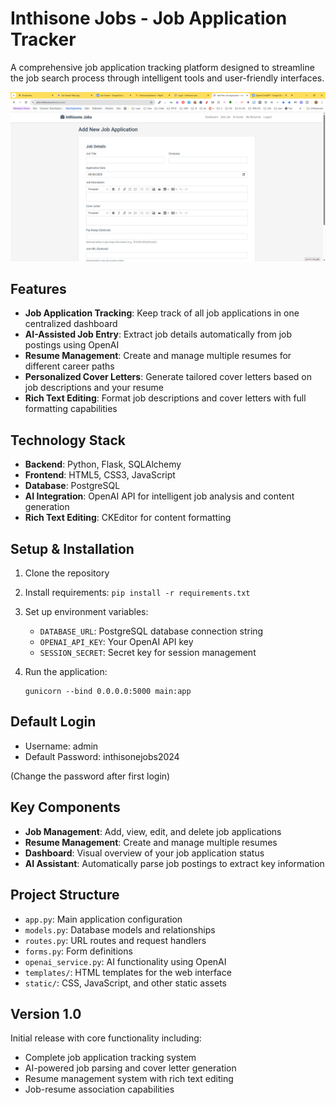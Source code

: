 # Inthisone Jobs - Job Application Tracker

A comprehensive job application tracking platform designed to streamline the job search process through intelligent tools and user-friendly interfaces.

![Inthisone Jobs Dashboard](attached_assets/job-tracker-screenshot.png)

## Features

- **Job Application Tracking**: Keep track of all job applications in one centralized dashboard
- **AI-Assisted Job Entry**: Extract job details automatically from job postings using OpenAI
- **Resume Management**: Create and manage multiple resumes for different career paths
- **Personalized Cover Letters**: Generate tailored cover letters based on job descriptions and your resume
- **Rich Text Editing**: Format job descriptions and cover letters with full formatting capabilities

## Technology Stack

- **Backend**: Python, Flask, SQLAlchemy
- **Frontend**: HTML5, CSS3, JavaScript
- **Database**: PostgreSQL
- **AI Integration**: OpenAI API for intelligent job analysis and content generation
- **Rich Text Editing**: CKEditor for content formatting

## Setup & Installation

1. Clone the repository
2. Install requirements: `pip install -r requirements.txt`
3. Set up environment variables:
   - `DATABASE_URL`: PostgreSQL database connection string
   - `OPENAI_API_KEY`: Your OpenAI API key
   - `SESSION_SECRET`: Secret key for session management

4. Run the application:
   ```
   gunicorn --bind 0.0.0.0:5000 main:app
   ```

## Default Login

- Username: admin
- Default Password: inthisonejobs2024

(Change the password after first login)

## Key Components

- **Job Management**: Add, view, edit, and delete job applications
- **Resume Management**: Create and manage multiple resumes
- **Dashboard**: Visual overview of your job application status
- **AI Assistant**: Automatically parse job postings to extract key information

## Project Structure

- `app.py`: Main application configuration
- `models.py`: Database models and relationships
- `routes.py`: URL routes and request handlers
- `forms.py`: Form definitions
- `openai_service.py`: AI functionality using OpenAI
- `templates/`: HTML templates for the web interface
- `static/`: CSS, JavaScript, and other static assets

## Version 1.0

Initial release with core functionality including:
- Complete job application tracking system
- AI-powered job parsing and cover letter generation
- Resume management system with rich text editing
- Job-resume association capabilities